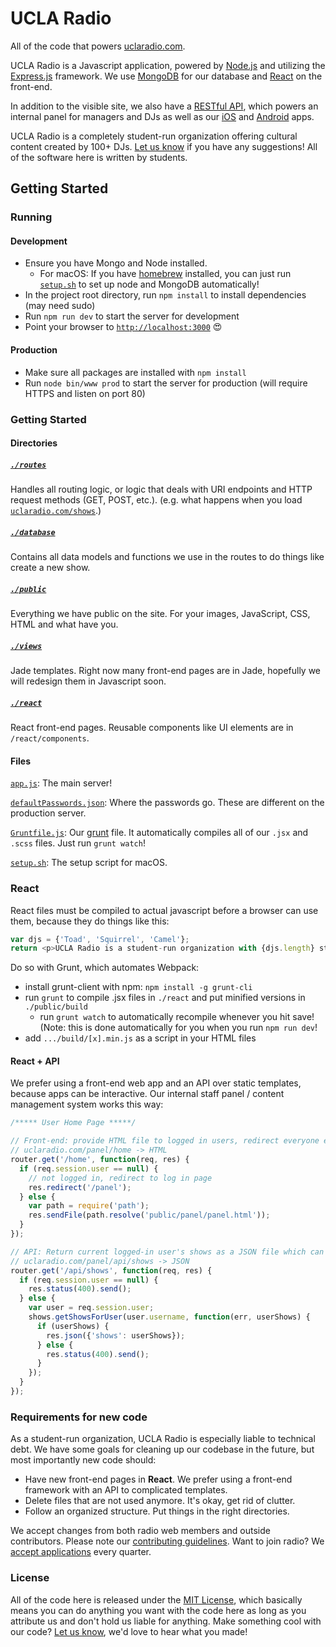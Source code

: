 # UCLA Radio

All of the code that powers [uclaradio.com](https://uclaradio.com).

UCLA Radio is a Javascript application, powered by [Node.js](https://nodejs.org/en/) and utilizing the [Express.js](http://expressjs.com) framework. We use [MongoDB](https://www.mongodb.com) for our database and [React](https://facebook.github.io/react/) on the front-end.

In addition to the visible site, we also have a [RESTful API](https://github.com/uclaradio/uclaradio/wiki/The-API), which powers an internal panel for managers and DJs as well as our [iOS](https://github.com/uclaradio/uclaradio-iOS) and [Android](https://github.com/uclaradio/uclaradio-Android) apps.

UCLA Radio is a completely student-run organization offering cultural content created by 100+ DJs. [Let us know](mailto:radio.web@media.ucla.edu) if you have any suggestions! All of the software here is written by students.

## Getting Started

### Running

#### Development
- Ensure you have Mongo and Node installed.
  - For macOS: If you have [homebrew](http://brew.sh/) installed, you can just run [`setup.sh`](https://github.com/uclaradio/uclaradio/blob/master/setup.sh) to set up node and MongoDB automatically!
- In the project root directory, run `npm install` to install dependencies (may need sudo)
- Run `npm run dev` to start the server for development
- Point your browser to [`http://localhost:3000`](http://localhost:3000) :heart_eyes:

#### Production
- Make sure all packages are installed with `npm install`
- Run `node bin/www prod` to start the server for production (will require HTTPS and listen on port 80)


### Getting Started

#### Directories

##### [`./routes`](/routes)
Handles all routing logic, or logic that deals with URI endpoints and HTTP request methods (GET, POST, etc.). (e.g. what happens when you load [`uclaradio.com/shows`](https://uclaradio.com/shows).)

##### [`./database`](/database)
Contains all data models and functions we use in the routes to do things like create a new show.

##### [`./public`](/public)
Everything we have public on the site. For your images, JavaScript, CSS, HTML and what have you.

##### [`./views`](/views)
Jade templates. Right now many front-end pages are in Jade, hopefully we will redesign them in Javascript soon.

##### [`./react`](/react)
React front-end pages. Reusable components like UI elements are in `/react/components`.

#### Files

[`app.js`](/app.js): The main server!

[`defaultPasswords.json`](/defaultPasswords.json): Where the passwords go. These are different on the production server.

[`Gruntfile.js`](/Gruntfile.js): Our [grunt](https://gruntjs.com) file. It automatically compiles all of our `.jsx` and `.scss` files. Just run `grunt watch`!

[`setup.sh`](/setup.sh): The setup script for macOS.

### React

React files must be compiled to actual javascript before a browser can use them, because they do things like this:
```javascript
var djs = {'Toad', 'Squirrel', 'Camel'};
return <p>UCLA Radio is a student-run organization with {djs.length} student DJs. </p>;
```

Do so with Grunt, which automates Webpack:
* install grunt-client with npm: `npm install -g grunt-cli`
* run `grunt` to compile .jsx files in `./react` and put minified versions in `./public/build`
  * run `grunt watch` to automatically recompile whenever you hit save! (Note: this is done automatically for you when you run `npm run dev`!
* add `.../build/[x].min.js` as a script in your HTML files

#### React + API

We prefer using a front-end web app and an API over static templates, because apps can be interactive. Our internal staff panel / content management system works this way:

```javascript
/***** User Home Page *****/

// Front-end: provide HTML file to logged in users, redirect everyone else
// uclaradio.com/panel/home -> HTML
router.get('/home', function(req, res) {
  if (req.session.user == null) {
    // not logged in, redirect to log in page
    res.redirect('/panel');
  } else {
    var path = require('path');
    res.sendFile(path.resolve('public/panel/panel.html'));
  }
});

// API: Return current logged-in user's shows as a JSON file which can be parsed by React, or 400 error
// uclaradio.com/panel/api/shows -> JSON
router.get('/api/shows', function(req, res) {
  if (req.session.user == null) {
    res.status(400).send();
  } else {
    var user = req.session.user;
    shows.getShowsForUser(user.username, function(err, userShows) {
      if (userShows) {
        res.json({'shows': userShows});
      } else {
        res.status(400).send();
      }
    });
  }
});
```

### Requirements for new code

As a student-run organization, UCLA Radio is especially liable to technical debt. We have some goals for cleaning up our codebase in the future, but most importantly new code should:
* Have new front-end pages in **React**. We prefer using a front-end framework with an API to complicated templates.
* Delete files that are not used anymore. It's okay, get rid of clutter.
* Follow an organized structure. Put things in the right directories.

We accept changes from both radio web members and outside contributors. Please note our [contributing guidelines](https://github.com/uclaradio/uclaradio/wiki/Contributing-Guidelines). Want to join radio? We [accept applications](http://apply.uclastudentmedia.com/applications/ucla-radio/web-staff/) every quarter.


### License

All of the code here is released under the [MIT License](/LICENSE.md), which basically means you can do anything you want with the code here as long as you attribute us and don't hold us liable for anything. Make something cool with our code? [Let us know](mailto:radio.web@media.ucla.edu), we'd love to hear what you made!
